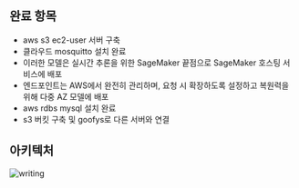 ## 완료 항목
- aws s3 ec2-user 서버 구축
- 클라우드 mosquitto 설치 완료
- 이러한 모델은 실시간 추론을 위한 SageMaker 끝점으로 SageMaker 호스팅 서비스에 배포 
- 엔드포인트는 AWS에서 완전히 관리하며, 요청 시 확장하도록 설정하고 복원력을 위해 다중 AZ 모델에 배포
- aws rdbs mysql 설치 완료
- s3 버킷 구축 및 goofys로 다른 서버와 연결


## 아키텍처

![writing](https://user-images.githubusercontent.com/73889507/175432545-b0eb7524-b88a-49c7-8c07-0b5d62e1d9f3.jpg)


